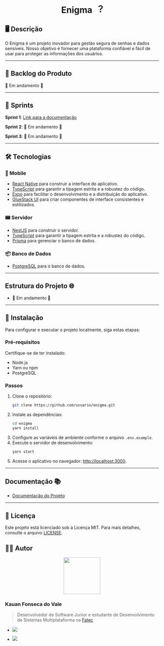 <div align="center">
  <h1>Enigma ︖</h1>
</div>

## 🖥️ Descrição

O Enigma é um projeto inovador para gestão segura de senhas e dados sensíveis. Nosso objetivo é fornecer uma plataforma confiável e fácil de usar para proteger as informações dos usuários.

---

## 📖 Backlog do Produto

🚧 Em andamento 🚧

---

## 📅 Sprints

**Sprint 1**: [Link para a documentação]()

**Sprint 2**: 🚧 Em andamento 🚧

**Sprint 3**: 🚧 Em andamento 🚧

---


## 🛠️ Tecnologias

### 📱 Mobile
- [React Native](https://reactnative.dev/) para construir a interface do aplicativo.
- [TypeScript](https://www.typescriptlang.org/) para garantir a tipagem estrita e a robustez do código.
- [Expo](https://expo.dev/) para facilitar o desenvolvimento e a distribuição do aplicativo.
- [GlueStack UI](https://glue-stack.com/) para criar componentes de interface consistentes e estilizados.

### 📟 Servidor
- [NestJS](https://nestjs.com/) para construir o servidor.
- [TypeScript](https://www.typescriptlang.org/) para garantir a tipagem estrita e a robustez do código.
- [Prisma](https://www.prisma.io/) para gerenciar o banco de dados.

### 📦 Banco de Dados
- [PostgreSQL](https://www.postgresql.org/) para o banco de dados.

---
## Estrutura do Projeto 🌐

- 🚧 Em andamento 🚧
---
## 🚀 Instalação

Para configurar e executar o projeto localmente, siga estas etapas:

### Pré-requisitos

Certifique-se de ter instalado:
- Node.js
- Yarn ou npm
- PostgreSQL

### Passos

1. Clone o repositório:
   ```bash
   git clone https://github.com/usuario/enigma.git
   ```
2. Instale as dependências:
   ```bash
   cd enigma
   yarn install
   ```
3. Configure as variáveis de ambiente conforme o arquivo `.env.example`.
4. Execute o servidor de desenvolvimento:
   ```bash
   yarn start
   ```
5. Acesse o aplicativo no navegador: [http://localhost:3000](http://localhost:3000).
---
## Documentação 📚
- [Documentação do Projeto]("./docs")
---

## 📜 Licença

Este projeto está licenciado sob a Licença MIT. Para mais detalhes, consulte o arquivo [LICENSE](LICENSE).

## 👨‍💻 Autor

<div align="center">
  <img src="https://github.com/kaufon.png?size=220" width=120px> 
</div>
 
### Kauan Fonseca do Vale

> Desenvolvedor de Software Junior e estudante de Desenvolvimento de Sistemas Multiplataforma na [Fatec](https://fatecsjc-prd.azurewebsites.net/)


- <a href="https://github.com/kaufon"><img src="https://img.shields.io/badge/GitHub-100000?style=for-the-badge&logo=github&logoColor=white"></a>  

- <a href="https://www.linkedin.com/in/kauan-fonseca-b62188300/"><img src="https://img.shields.io/badge/LinkedIn-0077B5?style=for-the-badge&logo=linkedin&logoColor=white"></a>
